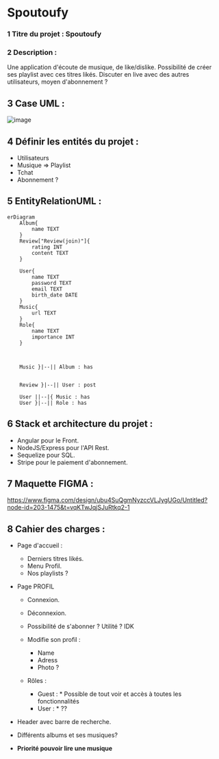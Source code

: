 # Spoutoufy

### 1 Titre du projet : Spoutoufy

### 2 Description :

Une application d'écoute de musique, de like/dislike. Possibilité de créer ses playlist avec ces titres likés. 
Discuter en live avec des autres utilisateurs, moyen d'abonnement ?

## 3 Case UML : 


![image](https://github.com/ThomasMoire/Spoutoufy/assets/118922067/0358b95c-a66e-46d1-9e8b-92fbe5d9aeee)

## 4 Définir les entités du projet : 

- Utilisateurs 
- Musique => Playlist
- Tchat
- Abonnement ?

## 5 EntityRelationUML :  
```mermaid
erDiagram
    Album{
        name TEXT
    }
    Review["Review(join)"]{
        rating INT
        content TEXT
    }
    
    User{
        name TEXT
        password TEXT
        email TEXT
        birth_date DATE
    }
    Music{
        url TEXT
    }
    Role{
        name TEXT
        importance INT
    }
    
   

    Music }|--|| Album : has

    
    Review }|--|| User : post

    User ||--|{ Music : has
    User }|--|| Role : has
```



## 6 Stack et architecture du projet :
- Angular pour le Front.
- NodeJS/Express pour l'API Rest.
- Sequelize pour SQL.
- Stripe pour le paiement d'abonnement.

## 7 Maquette FIGMA : 
https://www.figma.com/design/ubu4SuQgmNyzccVLJygUGo/Untitled?node-id=203-1475&t=vqKTwJqjSJuRtkq2-1



## 8 Cahier des charges : 
- Page d'accueil :
    * Derniers titres likés.
    * Menu Profil.
    * Nos playlists ?

- Page PROFIL
    * Connexion.
    * Déconnexion.
    * Possibilité de s'abonner ?
       Utilité ? IDK
      
    * Modifie son profil :
      * Name
      * Adress
      * Photo ?
        
    * Rôles :
        * Guest :
              * Possible de tout voir et accès à toutes les fonctionnalités
        * User :
              * ??

- Header avec barre de recherche.
- Différents albums et ses musiques?


- **Priorité pouvoir lire une musique** 
